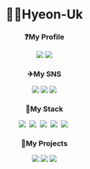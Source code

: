 <h1 align="center">🙋‍♂️Hyeon-Uk</h1>
<h3 align="center">❓My Profile</h3>
<p align="center">
<a href="https://hits.seeyoufarm.com"><img src="https://hits.seeyoufarm.com/api/count/incr/badge.svg?url=https%3A%2F%2Fgithub.com%2FHyeon-Uk&count_bg=%23000000&title_bg=%23555555&&icon=github.svg&icon_color=%23E1DEDE&title=hits&edge_flat=false"/></a>
<a href="https://solved.ac/rlagusdnr120"><img src="http://mazassumnida.wtf/api/mini/generate_badge?boj=rlagusdnr120"/></a>
  </p>
<h3 align="center">✈My SNS</h3>
<p align="center">
  <a href="mailto:rlagusdnr120@gmail.com"><img src="https://img.shields.io/badge/Gmail-EA4335?style=flat-square&logo=Gmail&logoColor=white"/></a>
  <a href="https://velog.io/@khu147"><img src="https://img.shields.io/badge/Velog-20C997?style=flat-square&logo=Velog&logoColor=white"/></a>
  <a href="https://www.instagram.com/khu147/"><img src="https://img.shields.io/badge/Instagram-E4405F?style=flat-square&logo=Instagram&logoColor=white"/></a>
</p>
<h3 align="center">🔨My Stack</h3>
<p align="center">
  <img src="https://img.shields.io/badge/Java-007396?style=flat-square&logo=Java&logoColor=white"/>&nbsp 
  <img src="https://img.shields.io/badge/Spring-6DB33F?style=flat-square&logo=Spring&logoColor=white"/>&nbsp 
  <img src="https://img.shields.io/badge/SpringBoot-6DB33F?style=flat-square&logo=SpringBoot&logoColor=white"/>&nbsp 
  <img src="https://img.shields.io/badge/MySQL-4479A1?style=flat-square&logo=MySQL&logoColor=white"/>&nbsp 
  <img src="https://img.shields.io/badge/AWS-232F3E?style=flat-square&logo=Amazon AWS&logoColor=white"/>&nbsp 
</p>

<h3 align="center">📃My Projects</h3>
<p align="center">
  <a href="https://velog.io/@khu147/TIAB-%ED%94%84%EB%A1%9C%EC%A0%9D%ED%8A%B8"><img src="https://velog-readme-stats.vercel.app/api?name=khu147&tag=TIAB&color=dark"/></a>
  <a href="https://velog.io/@khu147/TimeBox-%ED%94%84%EB%A1%9C%EC%A0%9D%ED%8A%B8"><img src="https://velog-readme-stats.vercel.app/api?name=khu147&tag=TimeBox&color=dark"/></a>
  <a href="https://velog.io/@khu147/SJAlgorithmBot-%ED%94%84%EB%A1%9C%EC%A0%9D%ED%8A%B8"><img src="https://velog-readme-stats.vercel.app/api?name=khu147&tag=SJAlgorithmBot&color=dark"/></a>
</p>

